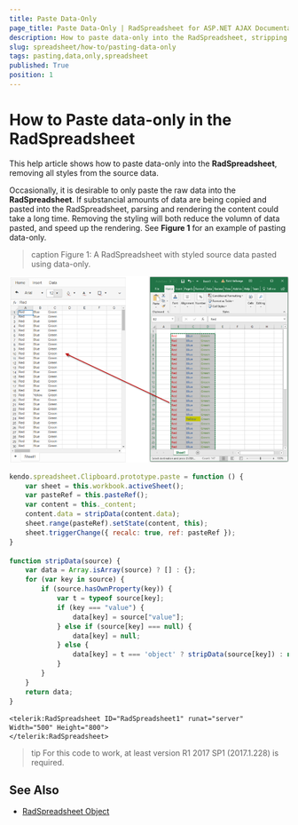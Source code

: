```yaml
---
title: Paste Data-Only
page_title: Paste Data-Only | RadSpreadsheet for ASP.NET AJAX Documentation
description: How to paste data-only into the RadSpreadsheet, stripping all styles
slug: spreadsheet/how-to/pasting-data-only
tags: pasting,data,only,spreadsheet
published: True
position: 1
---
```


# How to Paste data-only in the RadSpreadsheet

This help article shows how to paste data-only into the **RadSpreadsheet**, removing all styles from the source data.

Occasionally, it is desirable to only paste the raw data into the **RadSpreadsheet**. If substancial amounts of data are being copied and pasted into the RadSpreadsheet, parsing and rendering the content could take a long time. Removing the styling will both reduce the volumn of data pasted, and speed up the rendering. See **Figure 1** for an example of pasting data-only.

>caption Figure 1: A RadSpreadsheet with styled source data pasted using data-only.

![spreadsheet-pasted-dataonly](images/spreadsheet-pasted-dataonly.png)

````JavaScript
kendo.spreadsheet.Clipboard.prototype.paste = function () {
    var sheet = this.workbook.activeSheet();
    var pasteRef = this.pasteRef();
    var content = this._content;
    content.data = stripData(content.data);
    sheet.range(pasteRef).setState(content, this);
    sheet.triggerChange({ recalc: true, ref: pasteRef });
}

function stripData(source) {
    var data = Array.isArray(source) ? [] : {};
    for (var key in source) {
        if (source.hasOwnProperty(key)) {
            var t = typeof source[key];
            if (key === "value") {
                data[key] = source["value"];
            } else if (source[key] === null) {
                data[key] = null;
            } else {
                data[key] = t === 'object' ? stripData(source[key]) : null;
            }
        }
    }
    return data;
}
````
````ASP.NET
<telerik:RadSpreadsheet ID="RadSpreadsheet1" runat="server" Width="500" Height="800">
</telerik:RadSpreadsheet>
````

>tip For this code to work, at least version R1 2017 SP1 (2017.1.228) is required.

## See Also

 * [RadSpreadsheet Object](https://docs.telerik.com/devtools/aspnet-ajax/controls/spreadsheet/client-side-programming/objects/radspreadsheet)



